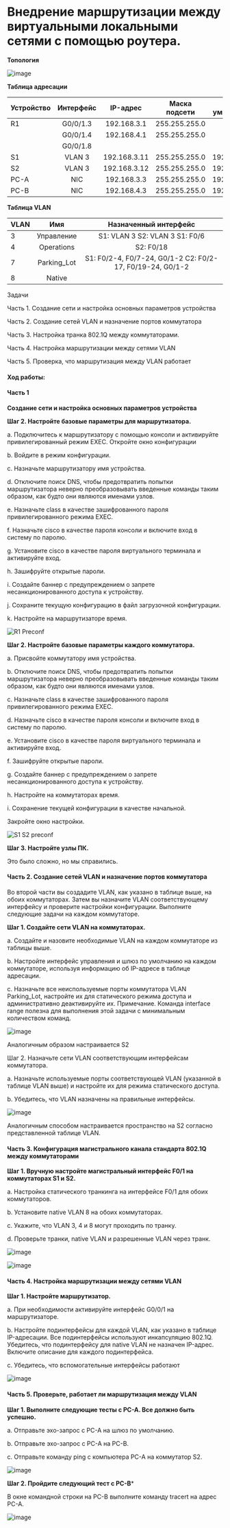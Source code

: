 # Внедрение маршрутизации между виртуальными локальными сетями с помощью роутера.

**Топология**

![image](https://github.com/DowningSun/OTUS/assets/156109695/b3502e16-befa-4024-9863-cf43a635bd45)

**Таблица адресации**

| Устройство | Интерфейс | IP-адрес | Маска подсети | Шлюз по умолчанию 
|:------------ |:---------------:| :-----: | :----------: | --------: |
|R1 |G0/0/1.3| 192.168.3.1 | 255.255.255.0 |  |
| | G0/0/1.4 | 192.168.4.1 | 255.255.255.0 |  |
| | G0/0/1.8 |  |  | |
| S1 | VLAN 3 | 192.168.3.11 | 255.255.255.0 | 192.168.3.1 |
| S2 | VLAN 3 | 192.168.3.12 | 255.255.255.0 | 192.168.3.1 |
| PC-A |NIC| 192.168.3.3 | 255.255.255.0 | 192.168.3.1 |
|PC-B |NIC | 192.168.4.3 | 255.255.255.0 | 192.168.4.1 |

**Таблица VLAN**

| VLAN | Имя | Назначенный интерфейс
|:------- |:------: |:------:|
|3 |Управление |S1: VLAN 3 S2: VLAN 3 S1: F0/6|
|4 |Operations |S2: F0/18|
|7 |Parking_Lot | S1: F0/2-4, F0/7-24, G0/1-2 С2: F0/2-17, F0/19-24, G0/1-2|
|8 |Native ||

Задачи

Часть 1. Создание сети и настройка основных параметров устройства

Часть 2. Создание сетей VLAN и назначение портов коммутатора

Часть 3. Настройка транка 802.1Q между коммутаторами.

Часть 4. Настройка маршрутизации между сетями VLAN

Часть 5. Проверка, что маршрутизация между VLAN работает

#### Ход работы:

#### Часть 1 

**Создание сети и настройка основных параметров устройства**

**Шаг 2. Настройте базовые параметры для маршрутизатора.**

a. Подключитесь к маршрутизатору с помощью консоли и активируйте привилегированный режим EXEC.
Откройте окно конфигурации
               
b. Войдите в режим конфигурации.

c. Назначьте маршрутизатору имя устройства.

d. Отключите поиск DNS, чтобы предотвратить попытки маршрутизатора неверно преобразовывать введенные команды таким образом, как будто они являются именами узлов.

e. Назначьте class в качестве зашифрованного пароля привилегированного режима EXEC.

f. Назначьте cisco в качестве пароля консоли и включите вход в систему по паролю.

g. Установите cisco в качестве пароля виртуального терминала и активируйте вход.

h. Зашифруйте открытые пароли.

i. Создайте баннер с предупреждением о запрете несанкционированного доступа к устройству.

j. Сохраните текущую конфигурацию в файл загрузочной конфигурации.

k. Настройте на маршрутизаторе время.

![R1 Preconf](https://github.com/DowningSun/OTUS/assets/156109695/35835045-8302-425b-9743-763be75a5e9e)

**Шаг 2. Настройте базовые параметры каждого коммутатора.**

a. Присвойте коммутатору имя устройства.

b. Отключите поиск DNS, чтобы предотвратить попытки маршрутизатора неверно преобразовывать введенные команды таким образом, как будто они являются именами узлов.

c. Назначьте class в качестве зашифрованного пароля привилегированного режима EXEC.

d. Назначьте cisco в качестве пароля консоли и включите вход в систему по паролю.

e. Установите cisco в качестве пароля виртуального терминала и активируйте вход.

f. Зашифруйте открытые пароли.

g. Создайте баннер с предупреждением о запрете несанкционированного доступа к устройству.

h. Настройте на коммутаторах время.

i. Сохранение текущей конфигурации в качестве начальной.

Закройте окно настройки.

![S1 S2 preconf](https://github.com/DowningSun/OTUS/assets/156109695/a7f595d4-b0ff-4b4c-a322-d1b1bbfeab78)

**Шаг 3. Настройте узлы ПК.**

Это было сложно, но мы справились.

#### Часть 2. Создание сетей VLAN и назначение портов коммутатора

Во второй части вы создадите VLAN, как указано в таблице выше, на обоих коммутаторах. Затем вы назначите VLAN соответствующему интерфейсу и проверите настройки конфигурации. Выполните следующие задачи на каждом коммутаторе.

**Шаг 1. Создайте сети VLAN на коммутаторах.**

a. Создайте и назовите необходимые VLAN на каждом коммутаторе из таблицы выше.

b. Настройте интерфейс управления и шлюз по умолчанию на каждом коммутаторе, используя информацию об IP-адресе в таблице адресации. 

c. Назначьте все неиспользуемые порты коммутатора VLAN Parking_Lot, настройте их для статического режима доступа и административно деактивируйте их.
Примечание. Команда interface range полезна для выполнения этой задачи с минимальным количеством команд.

![image](https://github.com/user-attachments/assets/0155c6e2-a44a-4c43-b088-3b1a8fc2a54e)

Аналогичным образом настраивается S2

Шаг 2. Назначьте сети VLAN соответствующим интерфейсам коммутатора.

a. Назначьте используемые порты соответствующей VLAN (указанной в таблице VLAN выше) и настройте их для режима статического доступа.

b. Убедитесь, что VLAN назначены на правильные интерфейсы.

![image](https://github.com/user-attachments/assets/1398875e-61c3-4c1e-9d31-2fc3a3f72aac)

Аналогичным способом настраивается пространство на  S2 согласно представленной таблице VLAN. 

#### Часть 3. Конфигурация магистрального канала стандарта 802.1Q между коммутаторами

**Шаг 1. Вручную настройте магистральный интерфейс F0/1 на коммутаторах S1 и S2.**

a. Настройка статического транкинга на интерфейсе F0/1 для обоих коммутаторов.

b. Установите native VLAN 8 на обоих коммутаторах.

c. Укажите, что VLAN 3, 4 и 8 могут проходить по транку.

d. Проверьте транки, native VLAN и разрешенные VLAN через транк.

![image](https://github.com/user-attachments/assets/a639d2ae-a905-44e6-b3bf-7c6199663496)

![image](https://github.com/user-attachments/assets/f418a6d2-03a2-459a-8c01-d546831c7315)

#### Часть 4. Настройка маршрутизации между сетями VLAN
**Шаг 1. Настройте маршрутизатор.**

a. При необходимости активируйте интерфейс G0/0/1 на маршрутизаторе.

b. Настройте подинтерфейсы для каждой VLAN, как указано в таблице IP-адресации. Все подинтерфейсы используют инкапсуляцию 802.1Q. Убедитесь, что подинтерфейсу для native VLAN не назначен IP-адрес. Включите описание для каждого подинтерфейса.

c. Убедитесь, что вспомогательные интерфейсы работают

![image](https://github.com/user-attachments/assets/c1f0cd2c-df86-40f2-bc0a-5bb4ce5332d7)

#### Часть 5. Проверьте, работает ли маршрутизация между VLAN
**Шаг 1. Выполните следующие тесты с PC-A. Все должно быть успешно.**

a. Отправьте эхо-запрос с PC-A на шлюз по умолчанию.

b. Отправьте эхо-запрос с PC-A на PC-B.

c. Отправьте команду ping с компьютера PC-A на коммутатор S2.

![image](https://github.com/user-attachments/assets/ec6bf87a-d7ad-4b02-8294-4cb000ac9e65)


**Шаг 2. Пройдите следующий тест с PC-B***

В окне командной строки на PC-B выполните команду tracert на адрес PC-A.

![image](https://github.com/user-attachments/assets/bc13a79d-3895-4aa9-a68e-7675ce9cbd06)


